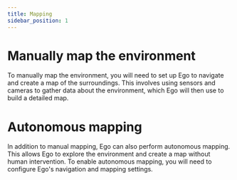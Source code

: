 ```yaml
---
title: Mapping
sidebar_position: 1
---
```


# Manually map the environment
To manually map the environment, you will need to set up Ego to navigate and create a map of the surroundings. This involves using sensors and cameras to gather data about the environment, which Ego will then use to build a detailed map.
# Autonomous mapping
In addition to manual mapping, Ego can also perform autonomous mapping. This allows Ego to explore the environment and create a map without human intervention. To enable autonomous mapping, you will need to configure Ego's navigation and mapping settings.
